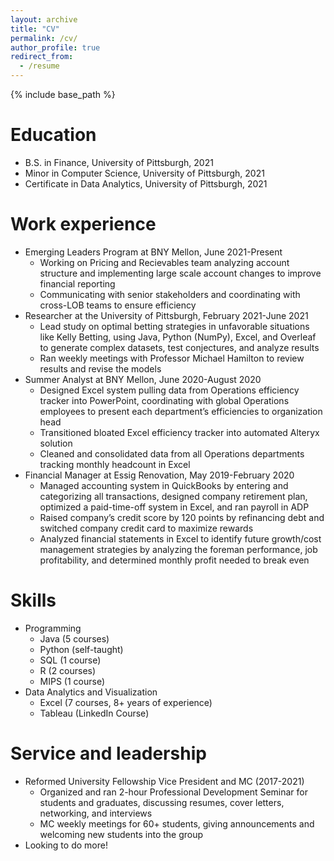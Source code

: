 ```yaml
---
layout: archive
title: "CV"
permalink: /cv/
author_profile: true
redirect_from:
  - /resume
---
```


{% include base_path %}

Education
======
* B.S. in Finance, University of Pittsburgh, 2021
* Minor in Computer Science, University of Pittsburgh, 2021
* Certificate in Data Analytics, University of Pittsburgh, 2021

Work experience
======
* Emerging Leaders Program at BNY Mellon, June 2021-Present
  * Working on Pricing and Recievables team analyzing account structure and implementing large scale account changes to improve financial reporting
  * Communicating with senior stakeholders and coordinating with cross-LOB teams to ensure efficiency
* Researcher at the University of Pittsburgh, February 2021-June 2021
  * Lead study on optimal betting strategies in unfavorable situations like Kelly Betting, using Java, Python (NumPy), Excel, and Overleaf to generate complex         datasets, test conjectures, and analyze results
  * Ran weekly meetings with Professor Michael Hamilton to review results and revise the models
* Summer Analyst at BNY Mellon, June 2020-August 2020
  * Designed Excel system pulling data from Operations efficiency tracker into PowerPoint, coordinating with global Operations employees to present each department’s efficiencies to organization head
  * Transitioned bloated Excel efficiency tracker into automated Alteryx solution 
  * Cleaned and consolidated data from all Operations departments tracking monthly headcount in Excel 
* Financial Manager at Essig Renovation, May 2019-February 2020
  * Managed accounting system in QuickBooks by entering and categorizing all transactions, designed company retirement plan, optimized a paid-time-off system in Excel, and ran payroll in ADP 
  * Raised company’s credit score by 120 points by refinancing debt and switched company credit card to maximize rewards 
  * Analyzed financial statements in Excel to identify future growth/cost management strategies by analyzing the foreman performance, job profitability, and determined monthly profit needed to break even 

Skills
======
* Programming
  * Java (5 courses)
  * Python (self-taught)
  * SQL (1 course)
  * R (2 courses)
  * MIPS (1 course)
* Data Analytics and Visualization
  * Excel (7 courses, 8+ years of experience)
  * Tableau (LinkedIn Course)

Service and leadership
======
* Reformed University Fellowship Vice President and MC (2017-2021)
  *  Organized and ran 2-hour Professional Development Seminar for students and graduates, discussing resumes, cover letters, networking, and interviews
  *  MC weekly meetings for 60+ students, giving announcements and welcoming new students into the group
* Looking to do more!
